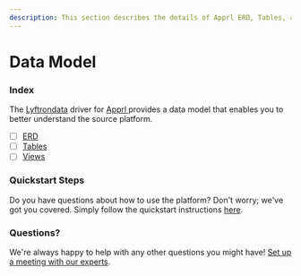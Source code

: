 ```yaml
---
description: This section describes the details of Apprl ERD, Tables, and Views.
---
```


# Data Model

### Index

The  [Lyftrondata](https://www.lyftrondata.com/) driver for [Apprl](https://www.lyftrondata.com/integration/apprl/)[ ](https://www.lyftrondata.com/integration/apprl/)provides a data model that enables you to better understand the source platform.

* [ ] [ERD](../../../marketing-analytics/apprl/data-model/erd.md)
* [ ] [Tables](../../../marketing-analytics/apprl/data-model/tables.md)
* [ ] [Views](../../../marketing-analytics/apprl/data-model/views.md)

### Quickstart Steps

Do you have questions about how to use the platform? Don't worry; we've got you covered. Simply follow the quickstart instructions [here](../../../../quickstart-steps.md).

### Questions? <a href="#questions" id="questions"></a>

We're always happy to help with any other questions you might have! [Set up a meeting with our experts](https://www.lyftrondata.com/book-a-meeting/).

